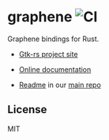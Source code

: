 # graphene ![CI](https://github.com/gtk-rs/graphene/workflows/CI/badge.svg)

Graphene bindings for Rust.

- [Gtk-rs project site](https://gtk-rs.org/)

- [Online documentation](https://gtk-rs.github.io/graphene/graphene)

- [Readme](https://github.com/gtk-rs/gtk/blob/master/README.md) in our
  [main repo](https://github.com/gtk-rs/gtk)

## License

MIT
